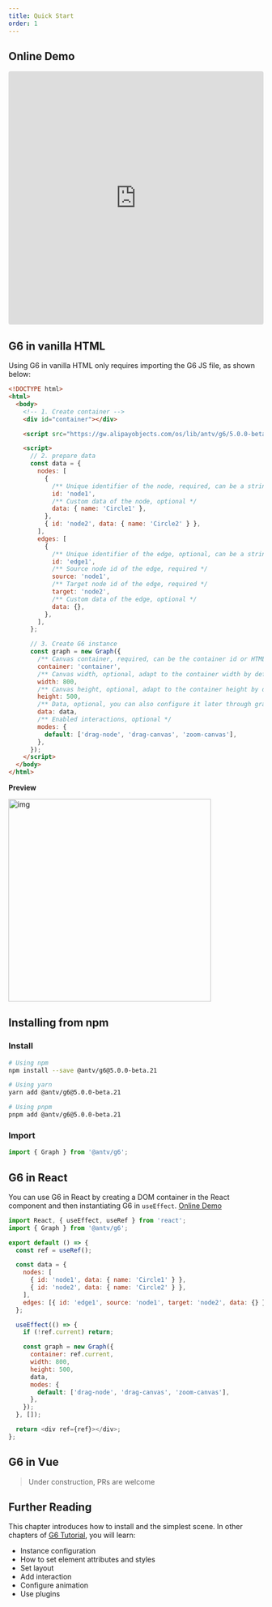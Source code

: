 ```yaml
---
title: Quick Start
order: 1
---
```


## Online Demo

<iframe src="https://codesandbox.io/embed/g6-v5-beta-quick-start-m3yncv?fontsize=14&hidenavigation=1&theme=light"
   style="width:100%; height:500px; border:0; border-radius: 4px; overflow:hidden;"
   title="g6-v5-beta-quick-start"
   allow="accelerometer; ambient-light-sensor; camera; encrypted-media; geolocation; gyroscope; hid; microphone; midi; payment; usb; vr; xr-spatial-tracking"
   sandbox="allow-forms allow-modals allow-popups allow-presentation allow-same-origin allow-scripts"
 ></iframe>

## G6 in vanilla HTML

Using G6 in vanilla HTML only requires importing the G6 JS file, as shown below:

```html
<!DOCTYPE html>
<html>
  <body>
    <!-- 1. Create container -->
    <div id="container"></div>

    <script src="https://gw.alipayobjects.com/os/lib/antv/g6/5.0.0-beta.21/dist/g6.min.js"></script>

    <script>
      // 2. prepare data
      const data = {
        nodes: [
          {
            /** Unique identifier of the node, required, can be a string or number */
            id: 'node1',
            /** Custom data of the node, optional */
            data: { name: 'Circle1' },
          },
          { id: 'node2', data: { name: 'Circle2' } },
        ],
        edges: [
          {
            /** Unique identifier of the edge, optional, can be a string or number */
            id: 'edge1',
            /** Source node id of the edge, required */
            source: 'node1',
            /** Target node id of the edge, required */
            target: 'node2',
            /** Custom data of the edge, optional */
            data: {},
          },
        ],
      };

      // 3. Create G6 instance
      const graph = new Graph({
        /** Canvas container, required, can be the container id or HTML node object */
        container: 'container',
        /** Canvas width, optional, adapt to the container width by default */
        width: 800,
        /** Canvas height, optional, adapt to the container height by default */
        height: 500,
        /** Data, optional, you can also configure it later through graph.read(data) */
        data: data,
        /** Enabled interactions, optional */
        modes: {
          default: ['drag-node', 'drag-canvas', 'zoom-canvas'],
        },
      });
    </script>
  </body>
</html>
```

**Preview**

<img src='https://mdn.alipayobjects.com/huamei_qa8qxu/afts/img/A*DQl8SJmb_6gAAAAAAAAAAAAADmJ7AQ/original' width=400 alt='img' />

## Installing from npm

### Install

```bash
# Using npm
npm install --save @antv/g6@5.0.0-beta.21

# Using yarn
yarn add @antv/g6@5.0.0-beta.21

# Using pnpm
pnpm add @antv/g6@5.0.0-beta.21
```

### Import

```js
import { Graph } from '@antv/g6';
```

## G6 in React

You can use G6 in React by creating a DOM container in the React component and then instantiating G6 in `useEffect`. [Online Demo](https://codesandbox.io/s/g6-5-0-demo-hqjs9w)

```js
import React, { useEffect, useRef } from 'react';
import { Graph } from '@antv/g6';

export default () => {
  const ref = useRef();

  const data = {
    nodes: [
      { id: 'node1', data: { name: 'Circle1' } },
      { id: 'node2', data: { name: 'Circle2' } },
    ],
    edges: [{ id: 'edge1', source: 'node1', target: 'node2', data: {} }],
  };

  useEffect(() => {
    if (!ref.current) return;

    const graph = new Graph({
      container: ref.current,
      width: 800,
      height: 500,
      data,
      modes: {
        default: ['drag-node', 'drag-canvas', 'zoom-canvas'],
      },
    });
  }, []);

  return <div ref={ref}></div>;
};
```

## G6 in Vue

> Under construction, PRs are welcome

## Further Reading

This chapter introduces how to install and the simplest scene. In other chapters of [G6 Tutorial](https://g6.antv.vision/en/docs/tutorial/preface), you will learn:

- Instance configuration
- How to set element attributes and styles
- Set layout
- Add interaction
- Configure animation
- Use plugins
